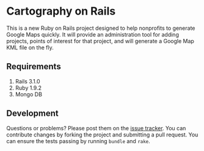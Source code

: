 # Cartography on Rails

This is a new Ruby on Rails project designed to help nonprofits to generate Google Maps quickly.  It will provide an administration tool for adding projects, points of interest for that project, and will generate a Google Map KML file on the fly.

## Requirements
1. Rails 3.1.0
2. Ruby 1.9.2
3. Mongo DB

## Development
Questions or problems? Please post them on the [issue tracker](https://github.com/codemis/cartography_on_rails/issues). You can contribute changes by forking the project and submitting a pull request. You can ensure the tests passing by running `bundle` and `rake`.